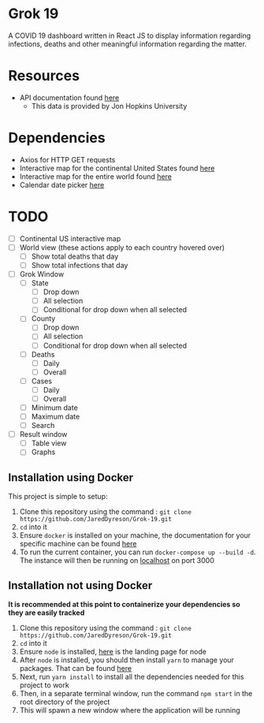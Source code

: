 # Grok 19

A COVID 19 dashboard written in React JS to display information regarding infections, deaths and other meaningful information regarding the matter.

# Resources 

- API documentation found [here](https://documenter.getpostman.com/view/1678623/SzfDx54T?version=latest)
    * This data is provided by Jon Hopkins University

# Dependencies
- Axios for HTTP GET requests
- Interactive map for the continental United States found [here](https://www.npmjs.com/package/react-usa-map)
- Interactive map for the entire world found [here](https://www.react-simple-maps.io/docs/getting-started/)
- Calendar date picker [here](https://github.com/stephy/CalendarPicker)

# TODO

- [ ] Continental US interactive map
- [ ] World view (these actions apply to each country hovered over)
    - [ ] Show total deaths that day
    - [ ] Show total infections that day
- [ ] Grok Window
    - [ ] State
        - [ ] Drop down
        - [ ] All selection
        - [ ] Conditional for drop down when all selected
    - [ ] County
        - [ ] Drop down
        - [ ] All selection
        - [ ] Conditional for drop down when all selected
    - [ ] Deaths
        - [ ] Daily
        - [ ] Overall
    - [ ] Cases
        - [ ] Daily
        - [ ] Overall
    - [ ] Minimum date
    - [ ] Maximum date
    - [ ] Search
- [ ] Result window 
    - [ ] Table view
    - [ ] Graphs

## Installation using Docker

This project is simple to setup:

1. Clone this repository using the command : `git clone https://github.com/JaredDyreson/Grok-19.git`
2. `cd` into it
3. Ensure `docker` is installed on your machine, the documentation for your specific machine can be found [here](https://docs.docker.com/get-docker/)
4. To run the current container, you can run `docker-compose up --build -d`. The instance will then be running on [localhost](http://localhost:3000) on port 3000


## Installation not using Docker

**It is recommended at this point to containerize your dependencies so they are easily tracked**

1. Clone this repository using the command : `git clone https://github.com/JaredDyreson/Grok-19.git`
2. `cd` into it
3. Ensure `node` is installed, [here](https://nodejs.org/en/) is the landing page for node
4. After `node` is installed, you should then install `yarn` to manage your packages. That can be found [here](https://classic.yarnpkg.com/lang/en/docs/install/#debian-stable)
5. Next, run `yarn install` to install all the dependencies needed for this project to work
6. Then, in a separate terminal window, run the command `npm start` in the root directory of the project
7. This will spawn a new window where the application will be running

